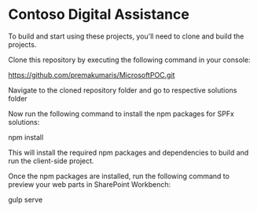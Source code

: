 # Contoso Digital Assistance

To build and start using these projects, you'll need to clone and build the projects.

Clone this repository by executing the following command in your console:

https://github.com/premakumaris/MicrosoftPOC.git

Navigate to the cloned repository folder and go to respective solutions folder

Now run the following command to install the npm packages for SPFx solutions:

npm install

This will install the required npm packages and dependencies to build and run the client-side project.

Once the npm packages are installed, run the following command to preview your web parts in SharePoint Workbench:

gulp serve




